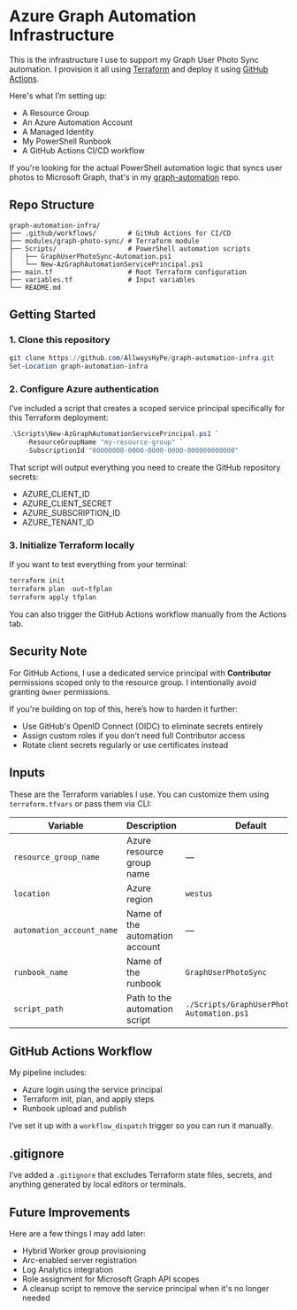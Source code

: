 # Azure Graph Automation Infrastructure

This is the infrastructure I use to support my Graph User Photo Sync automation. I provision it all using [Terraform](https://www.terraform.io/) and deploy it using [GitHub Actions](https://docs.github.com/en/actions).

Here's what I’m setting up:

- A Resource Group
- An Azure Automation Account
- A Managed Identity
- My PowerShell Runbook
- A GitHub Actions CI/CD workflow

If you're looking for the actual PowerShell automation logic that syncs user photos to Microsoft Graph, that's in my [graph-automation](https://github.com/AllwaysHyPe/graph-automation) repo.

## Repo Structure

```
graph-automation-infra/
├── .github/workflows/        # GitHub Actions for CI/CD
├── modules/graph-photo-sync/ # Terraform module
├── Scripts/                  # PowerShell automation scripts
│   ├── GraphUserPhotoSync-Automation.ps1
│   └── New-AzGraphAutomationServicePrincipal.ps1
├── main.tf                   # Root Terraform configuration
├── variables.tf              # Input variables
└── README.md
```

## Getting Started

### 1. Clone this repository

```powershell
git clone https://github.com/AllwaysHyPe/graph-automation-infra.git
Set-Location graph-automation-infra
```

### 2. Configure Azure authentication

I’ve included a script that creates a scoped service principal specifically for this Terraform deployment:

```powershell
.\Scripts\New-AzGraphAutomationServicePrincipal.ps1 `
    -ResourceGroupName "my-resource-group" `
    -SubscriptionId "00000000-0000-0000-0000-000000000000"
```

That script will output everything you need to create the GitHub repository secrets:

- AZURE_CLIENT_ID
- AZURE_CLIENT_SECRET
- AZURE_SUBSCRIPTION_ID
- AZURE_TENANT_ID

### 3. Initialize Terraform locally

If you want to test everything from your terminal:

```powershell
terraform init
terraform plan -out=tfplan
terraform apply tfplan
```

You can also trigger the GitHub Actions workflow manually from the Actions tab.

## Security Note

For GitHub Actions, I use a dedicated service principal with **Contributor** permissions scoped only to the resource group. I intentionally avoid granting `Owner` permissions.

If you're building on top of this, here’s how to harden it further:
- Use GitHub's OpenID Connect (OIDC) to eliminate secrets entirely
- Assign custom roles if you don’t need full Contributor access
- Rotate client secrets regularly or use certificates instead

## Inputs

These are the Terraform variables I use. You can customize them using `terraform.tfvars` or pass them via CLI:

| Variable                  | Description                          | Default                             |
|---------------------------|--------------------------------------|-------------------------------------|
| `resource_group_name`     | Azure resource group name            | —                                   |
| `location`                | Azure region                         | `westus`                            |
| `automation_account_name` | Name of the automation account       | —                                   |
| `runbook_name`            | Name of the runbook                  | `GraphUserPhotoSync`               |
| `script_path`             | Path to the automation script        | `./Scripts/GraphUserPhotoSync-Automation.ps1` |

## GitHub Actions Workflow

My pipeline includes:

- Azure login using the service principal
- Terraform init, plan, and apply steps
- Runbook upload and publish

I’ve set it up with a `workflow_dispatch` trigger so you can run it manually.

## .gitignore

I’ve added a `.gitignore` that excludes Terraform state files, secrets, and anything generated by local editors or terminals.

## Future Improvements

Here are a few things I may add later:

- Hybrid Worker group provisioning
- Arc-enabled server registration
- Log Analytics integration
- Role assignment for Microsoft Graph API scopes
- A cleanup script to remove the service principal when it's no longer needed

